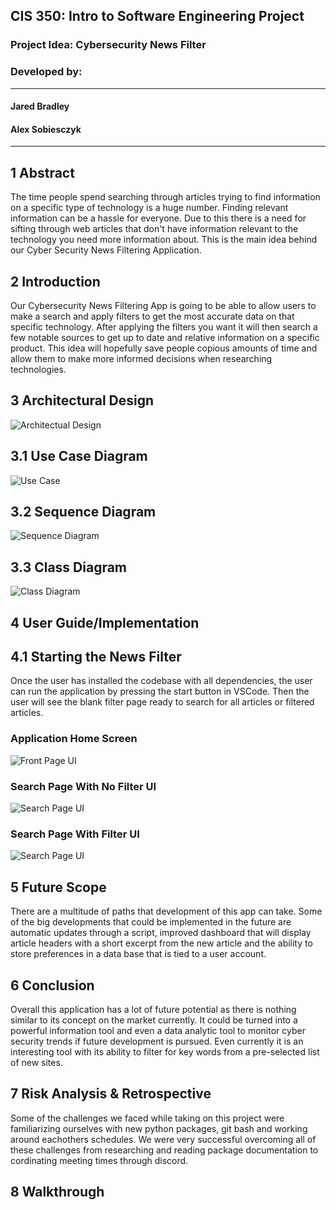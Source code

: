 
## CIS 350: Intro to Software Engineering Project

### Project Idea: Cybersecurity News Filter

### Developed by:

---
#### Jared Bradley

#### Alex Sobiesczyk

---

## 1 Abstract

The time people spend searching through articles trying to find information on a specific type of technology is a huge number. Finding relevant information can be a hassle for everyone. Due to this there is a need for sifting through web articles that don't have information relevant to the technology you need more information about. This is the main idea behind our Cyber Security News Filtering Application.

## 2 Introduction

Our Cybersecurity News Filtering App is going to be able to allow users to make a search and apply filters to get the most accurate data on that specific technology. After applying the filters you want it will then search a few notable sources to get up to date and relative information on a specific product. This idea will hopefully save people copious amounts of time and allow them to make more informed decisions when researching technologies.

## 3 Architectural Design

![Architectual Design](https://github.com/sobiesca/CNF_CIS350/blob/main/Pictures/Architectural%20Design.png)


## 3.1 Use Case Diagram

![Use Case](https://github.com/sobiesca/CNF_CIS350/blob/main/Pictures/Use%20Case%20Diagram.png)

## 3.2 Sequence Diagram

![Sequence Diagram](https://github.com/sobiesca/CNF_CIS350/blob/main/Pictures/Sequence%20Diagram.png)

## 3.3 Class Diagram

![Class Diagram](https://github.com/sobiesca/CNF_CIS350/blob/main/Pictures/Class_Diagram.PNG)

## 4 User Guide/Implementation

## 4.1 Starting the News Filter
Once the user has installed the codebase with all dependencies, the user can run the application by pressing the start button in VSCode. Then the user will see the blank filter page ready to search for all articles or filtered articles.

### Application Home Screen

![Front Page UI](https://github.com/sobiesca/CNF_CIS350_V2/blob/main/Pictures/Home_Screen_V3.png)


### Search Page With No Filter UI

![Search Page UI](https://github.com/sobiesca/CNF_CIS350_V2/blob/main/Pictures/Article_Feed_V3.PNG)

### Search Page With Filter UI

![Search Page UI](https://github.com/sobiesca/CNF_CIS350_V2/blob/main/Pictures/Article_Feed_Filter_V3.png)


## 5 Future Scope

There are a multitude of paths that development of this app can take. Some of the big developments that could be implemented in the future are automatic updates through a script, improved dashboard that will display article headers with a short excerpt from the new article and the ability to store preferences in a data base that is tied to a user account.

## 6 Conclusion

Overall this application has a lot of future potential as there is nothing similar to its concept on the market currently. It could be turned into a powerful information tool and even a data analytic tool to monitor cyber security trends if future development is pursued. Even currently it is an interesting tool with its ability to filter for key words from a pre-selected list of new sites.

## 7 Risk Analysis & Retrospective
Some of the challenges we faced while taking on this project were familiarizing ourselves with new python packages, git bash and working around eachothers schedules. We were very successful overcoming all of these challenges from researching and reading package documentation to cordinating meeting times through discord.

## 8 Walkthrough